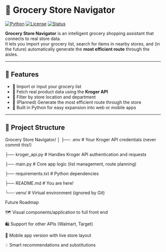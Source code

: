 # 🛒 Grocery Store Navigator

[![Python](https://img.shields.io/badge/Python-3.10%2B-blue.svg?logo=python)](https://www.python.org/)
[![License](https://img.shields.io/badge/license-MIT-green.svg)](LICENSE)
[![Status](https://img.shields.io/badge/status-in%20development-orange)]()

**Grocery Store Navigator** is an intelligent grocery shopping assistant that connects to real store data.  
It lets you import your grocery list, search for items in nearby stores, and (in the future) automatically generate the **most efficient route** through the aisles.

---

## 🚀 Features

- 🧾 Import or input your grocery list  
- 🏬 Fetch real product data using the **Kroger API**  
- 📍 Filter by store location and department  
- 🧭 (Planned) Generate the most efficient route through the store  
- 💾 Built in Python for easy expansion into web or mobile apps  

---

## 🧰 Project Structure

Grocery Store Navigator/
│
├── .env # Your Kroger API credentials (never commit this!)

├── kroger_api.py # Handles Kroger API authentication and requests

├── main.py # Core app logic (list management, route planning)

├── requirements.txt # Python dependencies

├── README.md # You are here!

└── venv/ # Virtual environment (ignored by Git)


Future Roadmap

🗺️ Visual components/application to full front end

🛍️ Support for other APIs (Walmart, Target)

📱 Mobile app version with live store layout

💡 Smart recommendations and substitutions
